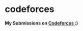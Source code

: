 # codeforces

<strong>My Submissions on <a href="https://codeforces.com/profile/PrashanthReddy"> Codeforces </a> :)</strong>
